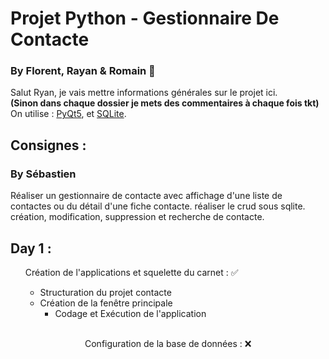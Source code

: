 # Projet Python - Gestionnaire De Contacte
### By Florent, Rayan & Romain 🚩

Salut Ryan, je vais mettre informations générales sur le projet ici. <br/>
**(Sinon dans chaque dossier je mets des commentaires à chaque fois tkt)**
On utilise : [PyQt5](https://www.riverbankcomputing.com/static/Docs/PyQt5/index.html), et [SQLite](https://www.sqlite.org/docs.html).

## Consignes :
### By Sébastien
Réaliser un gestionnaire de contacte avec affichage d'une liste de contactes ou du détail d'une fiche contacte. réaliser le crud sous sqlite. 
création, modification, suppression et recherche de contacte.

## Day 1 : 
<ul> Création de l'applications et squelette du carnet : ✅ <br>
    <ul><li>Structuration du projet contacte <br>
    <li>Création de la fenêtre principale <br>
    <ul><li>Codage et Exécution de l'application <br>
<ul><br>
<ul>Configuration de la base de données : ❌
<ul>
